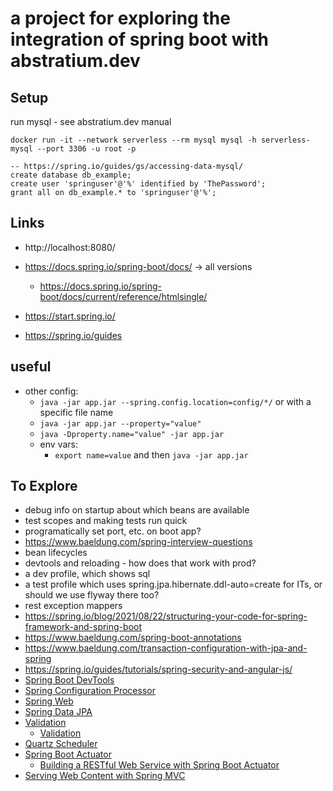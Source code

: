 # a project for exploring the integration of spring boot with abstratium.dev

## Setup

run mysql - see abstratium.dev manual

    docker run -it --network serverless --rm mysql mysql -h serverless-mysql --port 3306 -u root -p

    -- https://spring.io/guides/gs/accessing-data-mysql/
    create database db_example;
    create user 'springuser'@'%' identified by 'ThePassword';
    grant all on db_example.* to 'springuser'@'%';

## Links

- http://localhost:8080/

- https://docs.spring.io/spring-boot/docs/ -> all versions
  - https://docs.spring.io/spring-boot/docs/current/reference/htmlsingle/
- https://start.spring.io/
- https://spring.io/guides

## useful

- other config: 
  - `java -jar app.jar --spring.config.location=config/*/` or with a specific file name
  - `java -jar app.jar --property="value"`
  - `java -Dproperty.name="value" -jar app.jar`
  - env vars:
    - `export name=value` and then `java -jar app.jar`

## To Explore

- debug info on startup about which beans are available
- test scopes and making tests run quick
- programatically set port, etc. on boot app?
- https://www.baeldung.com/spring-interview-questions
- bean lifecycles
- devtools and reloading - how does that work with prod?
- a dev profile, which shows sql
- a test profile which uses spring.jpa.hibernate.ddl-auto=create for ITs, or should we use flyway there too?
- rest exception mappers
- https://spring.io/blog/2021/08/22/structuring-your-code-for-spring-framework-and-spring-boot
- https://www.baeldung.com/spring-boot-annotations
- https://www.baeldung.com/transaction-configuration-with-jpa-and-spring
- https://spring.io/guides/tutorials/spring-security-and-angular-js/
- [Spring Boot DevTools](https://docs.spring.io/spring-boot/docs/2.7.2/reference/htmlsingle/#using.devtools)
- [Spring Configuration Processor](https://docs.spring.io/spring-boot/docs/2.7.2/reference/htmlsingle/#appendix.configuration-metadata.annotation-processor)
- [Spring Web](https://docs.spring.io/spring-boot/docs/2.7.2/reference/htmlsingle/#web)
- [Spring Data JPA](https://docs.spring.io/spring-boot/docs/2.7.2/reference/htmlsingle/#data.sql.jpa-and-spring-data)
- [Validation](https://docs.spring.io/spring-boot/docs/2.7.2/reference/htmlsingle/#io.validation)
  - [Validation](https://spring.io/guides/gs/validating-form-input/)
- [Quartz Scheduler](https://docs.spring.io/spring-boot/docs/2.7.2/reference/htmlsingle/#io.quartz)
- [Spring Boot Actuator](https://docs.spring.io/spring-boot/docs/2.7.2/reference/htmlsingle/#actuator)
  - [Building a RESTful Web Service with Spring Boot Actuator](https://spring.io/guides/gs/actuator-service/)
- [Serving Web Content with Spring MVC](https://spring.io/guides/gs/serving-web-content/)
